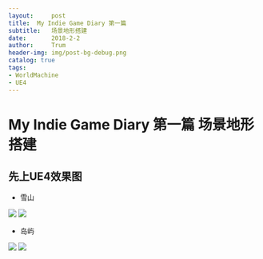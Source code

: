 ```yaml
---
layout:     post
title:  My Indie Game Diary 第一篇
subtitle:   场景地形搭建
date:       2018-2-2
author:     Trum
header-img: img/post-bg-debug.png
catalog: true
tags:
- WorldMachine
- UE4
---
```


# My Indie Game Diary 第一篇 场景地形搭建
## 先上UE4效果图

- 雪山

![](http://mingchuan.wang/img/MyIndieGameDiary/4.png)
![](http://mingchuan.wang/img/MyIndieGameDiary/5.png)

- 岛屿

![](http://mingchuan.wang/img/MyIndieGameDiary/3.png)
![](http://mingchuan.wang/img/MyIndieGameDiary/6.png)
